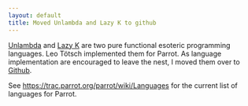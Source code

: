 ```yaml
---
layout: default
title: Moved Unlambda and Lazy K to github
---
```


[Unlambda](http://www.madore.org/~david/programs/unlambda/) and [Lazy K](http://esolangs.org/wiki/Lazy_K") 
are two pure functional esoteric programming languages. Leo Tötsch implemented them for Parrot.
As language implementation are encouraged to leave the nest, I moved them over to
[Github](http://github.com/bschmalhofer).

See <a href="https://trac.parrot.org/parrot/wiki/Languages" rel="nofollow">https://trac.parrot.org/parrot/wiki/Languages</a>
for the current list of languages for Parrot.
